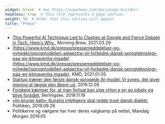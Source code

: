 ```yaml
---
widget: blank  # See https://wowchemy.com/docs/page-builder/
headless: true  # This file represents a page section.
weight: 50  # Order that this section will appear.
title: "Press"
---
```


* [This Powerful AI Technique Led to Clashes at Google and Fierce Debate in Tech. Here's Why.](https://www.morningbrew.com/emerging-tech/stories/2021/03/29/one-biggest-advancements-ai-also-sparked-fierce-debate-heres), Morning Brew, 2021.03.29
* [https://www.kmd.dk/presse/pressemeddelelser-og-nyheder/sprogmodellen-aelaectra-vil-forbedre-dansk-sprogteknologi-paa-en-klimavenlig-maade](https://www.kmd.dk/presse/pressemeddelelser-og-nyheder/sprogmodellen-aelaectra-vil-forbedre-dansk-sprogteknologi-paa-en-klimavenlig-maade), KMD, 2021.01.05
* [Startup træner den første dansk-sprogede AI-model: Vi synes, det giver mening at lægge den åbent ud](https://itwatch.dk/secure/ITNyt/Brancher/kunstig_intelligens/article11809700.ece), 2019.12.09
* [Forskere kæmper for, at man fortsat kan sige »Hon e en go pibel« og blive forstået](https://www.berlingske.dk/aok/forskere-kaemper-for-at-man-fortsat-kan-sige-hon-e-en-go-pibel-og-blive), Berlingske, 2019.11.19
* [»Ijn bruner katt«: Kunstig intelligens skal redde truet dansk dialekt](https://politiken.dk/kultur/art7405783/Kunstig-intelligens-skal-redde-truet-dansk-dialekt), Politiken, 2019.09.26
* Politikerne og vælgere har hver deres valgkamp på nettet, Mandag Morgen 2019.05